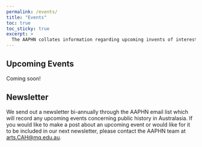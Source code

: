 ```yaml
---
permalink: /events/
title: "Events"
toc: true
toc_sticky: true
excerpt: >
  The AAPHN collates information regarding upcoming invents of interest to public history enthusiasts and practitioners and also sends out a bi-annual Newsletter summarising the year and looking forward to the future. 
---
```

## Upcoming Events
Coming soon!

## Newsletter
We send out a newsletter bi-annually through the AAPHN email list which will record any upcoming events concerning public history in Australasia. If you would like to make a post about an upcoming event or would like for it to be included in our next newsletter, please contact the AAPHN team at <arts.CAH@mq.edu.au>.
